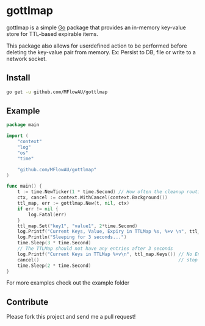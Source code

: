 # gottlmap


gottlmap is a simple [Go](http://golang.org) package that provides an in-memory
key-value store for TTL-based expirable items.

This package also allows for userdefined action to be performed before deleting the key-value
pair from memory. Ex: Persist to DB, file or write to a network socket.


## Install


```bash
go get -u github.com/MFlowAU/gottlmap
```


## Example

```go
package main

import (
	"context"
	"log"
	"os"
	"time"

	"github.com/MFlowAU/gottlmap"
)

func main() {
	t := time.NewTicker(1 * time.Second) // How often the cleanup routine is called
	ctx, cancel := context.WithCancel(context.Background())
	ttl_map, err := gottlmap.New(t, nil, ctx)
	if err != nil {
		log.Fatal(err)
	}
	ttl_map.Set("key1", "value1", 2*time.Second)                                                     // expire the key in 2 seconds
	log.Printf("Current Keys, Value, Expiry in TTLMap %s, %+v \n", ttl_map.Keys(), ttl_map.Values()) // Key1: value1, Expires: 2s
	log.Println("Sleeping for 3 seconds...")
	time.Sleep(3 * time.Second)
	// The TTLMap should not have any entries after 3 seconds
	log.Printf("Current Keys in TTLMap %+v\n", ttl_map.Keys()) // No Entries
	cancel()                                                   // stop the ttlmap routine
	time.Sleep(2 * time.Second)
}

```
For more examples check out the example folder

## Contribute

Please fork this project and send me a pull request!
